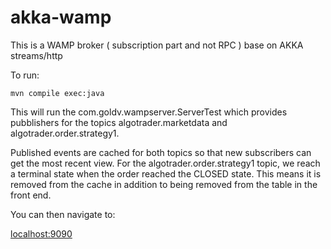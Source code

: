 # akka-wamp

This is a WAMP broker ( subscription part and not RPC ) base on AKKA streams/http

To run:

```
mvn compile exec:java
```

This will run the com.goldv.wampserver.ServerTest which provides pubblishers for the topics algotrader.marketdata and algotrader.order.strategy1.

Published events are cached for both topics so that new subscribers can get the most recent view. For the algotrader.order.strategy1 topic, we reach a terminal state when the order reached the CLOSED state. This means it is removed from the cache in addition to being removed from the table in the front end.

You can then navigate to:

[localhost:9090](http://localhost:9090)
